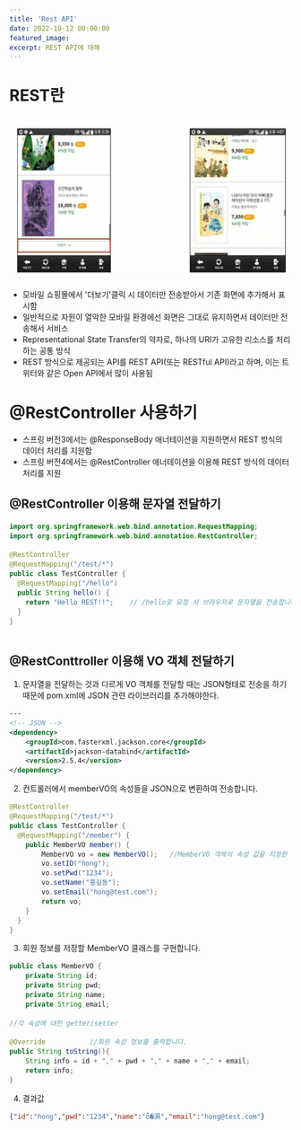 ```yaml
---
title: 'Rest API'
date: 2022-10-12 00:00:00
featured_image: 
excerpt: REST API에 대해
---
```


REST란
================

![](/images/Spring_Framework/Rest.jpg)

* 모바일 쇼핑몰에서 '더보기'클릭 시 데이터만 전송받아서 기존 화면에 추가해서 표시함
* 일반적으로 자원이 열악한 모바일 환경에선 화면은 그대로 유지하면서 데이터만 전송해서 서비스
* Representational State Transfer의 약자로, 하나의 URI가 고유한 리소스를 처리하는 공통 방식
* REST 방식으로 제공되는 API를 REST API(또는 RESTful API)라고 하며, 이는 트위터와 같은 Open API에서 많이 사용됨

 @RestController 사용하기
 =============================
 
 * 스프링 버전3에서는 @ResponseBody 애너테이션을 지원하면서 REST 방식의 데이터 처리를 지원함
 * 스프링 버전4에서는 @RestController 애너테이션을 이용해 REST 방식의 데이터 처리를 지원

@RestController 이용해 문자열 전달하기
--------------------------------------------------------------------------------

```java
import org.springframework.web.bind.annotation.RequestMapping;
import org.springframework.web.bind.annotation.RestController;

@RestController
@RequestMapping("/test/*")
public class TestController {
  @RequestMapping("/hello")
  public String hello() {
    return "Hello REST!!";    // /hello로 요청 시 브라우저로 문자열을 전송합니다.
  }
}
  
```

@RestConttroller 이용해 VO 객체 전달하기
----------------------------------------

1. 문자열을 전달하는 것과 다르게 VO 객체를 전달할 때는 JSON형태로 전송을 하기 때문에 pom.xml에 JSON 관련 라이브러리를 추가해야한다.

```pom.xml
---
<!-- JSON -->
<dependency>
	<groupId>com.fasterxml.jackson.core</groupId>
	<artifactId>jackson-databind</artifactId>
	<version>2.5.4</version>
</dependency>
```

2. 컨트롤러에서 memberVO의 속성들을 JSON으로 변환하여 전송합니다.
```java
@RestController
@RequestMapping("/test/*")
public class TestController {
  @RequestMapping("/member") {
    public MemberVO member() {
	    MemberVO vo = new MemberVO();   //MemberVO 객체의 속성 값을 지정한 후 JSON으로 전송합니다.
	    vo.setID("hong");
	    vo.setPwd("1234");
	    vo.setName("홍길동");
	    vo.setEmail("hong@test.com");
	    return vo;
	}	    
  }
}
```
3. 회원 정보를 저장할 MemberVO 클래스를 구현합니다.

```java
public class MemberVO {
	private String id;
	private String pwd;
	private String name;
	private String email;

//각 속성에 대한 getter/setter

@Override			//회원 속성 정보를 출력합니다.
public String toString(){
	String info = id + "," + pwd + "," + name + "," + email;
	return info;
}
```

4. 결과값

```JSON
{"id":"hong","pwd":"1234","name":"ȫ�浿","email":"hong@test.com"}
```


